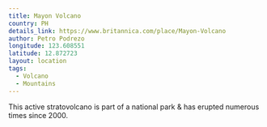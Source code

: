 ```yaml
---
title: Mayon Volcano
country: PH
details_link: https://www.britannica.com/place/Mayon-Volcano
author: Petro Podrezo
longitude: 123.608551
latitude: 12.872723
layout: location
tags:
  - Volcano
  - Mountains
---
```

This active stratovolcano is part of a national park & has erupted numerous times since 2000.
